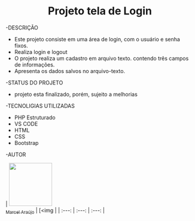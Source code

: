 <h1 align="center"> Projeto tela de Login </h1>

-DESCRIÇÃO
* Este projeto consiste em uma área de login, com o usuário e senha fixos.
* Realiza login e logout
* O projeto realiza um cadastro em arquivo texto. contendo três campos de
  informações.
* Apresenta os dados salvos no arquivo-texto.

-STATUS DO PROJETO
* projeto esta finalizado, porém, sujeito a melhorias

-TECNOLIGIAS UTILIZADAS
* PHP Estruturado
* VS CODE
* HTML
* CSS
* Bootstrap

-AUTOR

| [<img src="https://avatars.githubusercontent.com/u/37356058?v=4" width=115><br><sub>Marcel Araújo</sub>](https://github.com/araujomarcel) |  [<img  |
| :---: | :---: | :---: |
